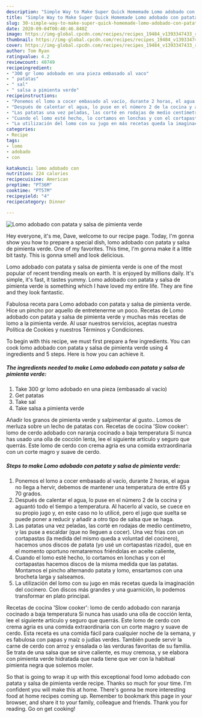 ```yaml
---
description: "Simple Way to Make Super Quick Homemade Lomo adobado con patata y salsa de pimienta verde"
title: "Simple Way to Make Super Quick Homemade Lomo adobado con patata y salsa de pimienta verde"
slug: 30-simple-way-to-make-super-quick-homemade-lomo-adobado-con-patata-y-salsa-de-pimienta-verde
date: 2020-09-04T00:40:46.840Z
image: https://img-global.cpcdn.com/recipes/recipes_19484_v1393347433_receta_foto_00019484/751x532cq70/lomo-adobado-con-patata-y-salsa-de-pimienta-verde-foto-principal.jpg
thumbnail: https://img-global.cpcdn.com/recipes/recipes_19484_v1393347433_receta_foto_00019484/751x532cq70/lomo-adobado-con-patata-y-salsa-de-pimienta-verde-foto-principal.jpg
cover: https://img-global.cpcdn.com/recipes/recipes_19484_v1393347433_receta_foto_00019484/751x532cq70/lomo-adobado-con-patata-y-salsa-de-pimienta-verde-foto-principal.jpg
author: Tom Ryan
ratingvalue: 4.2
reviewcount: 40749
recipeingredient:
- "300 gr lomo adobado en una pieza embasado al vaco"
- " patatas"
- " sal"
- " salsa a pimienta verde"
recipeinstructions:
- "Ponemos el lomo a cocer embasado al vacío, durante 2 horas, el agua no llega a hervir, debemos de mantener una temperatura de entre 65 y 70 grados."
- "Después de calentar el agua, lo puse en el número 2 de la cocina y aguantó todo el tiempo a temperatura. Al hacerlo al vacío, se cuece en su propio jugo y, en este caso no lo utilicé, pero el jugo que suelta se puede poner a reducir y añadir a otro tipo de salsa que se haga."
- "Las patatas una vez peladas, las corté en rodajas de medio centímetro, y las puse a escaldar (que no lleguen a cocer). Una vez frías con un cortapastas (la medida del mismo queda a voluntad del cocinero), hacemos unos discos de patata (yo usé un cortapastas rizado), que en el momento oportuno remataremos friéndolas en aceite caliente,"
- "Cuando el lomo esté hecho, lo cortamos en lonchas y con el cortapastas hacemos discos de la misma medida que las patatas. Montamos el pincho alternando patata y lomo, ensartamos con una brocheta larga y salseamos."
- "La utilización del lomo con su jugo en más recetas queda la imaginación del cocinero. Con discos más grandes y una guarnición, lo podemos transformar en plato principal."
categories:
- Recipe
tags:
- lomo
- adobado
- con

katakunci: lomo adobado con 
nutrition: 224 calories
recipecuisine: American
preptime: "PT36M"
cooktime: "PT57M"
recipeyield: "4"
recipecategory: Dinner

---
```



![Lomo adobado con patata y salsa de pimienta verde](https://img-global.cpcdn.com/recipes/recipes_19484_v1393347433_receta_foto_00019484/751x532cq70/lomo-adobado-con-patata-y-salsa-de-pimienta-verde-foto-principal.jpg)

Hey everyone, it's me, Dave, welcome to our recipe page. Today, I'm gonna show you how to prepare a special dish, lomo adobado con patata y salsa de pimienta verde. One of my favorites. This time, I'm gonna make it a little bit tasty. This is gonna smell and look delicious.

Lomo adobado con patata y salsa de pimienta verde is one of the most popular of recent trending meals on earth. It is enjoyed by millions daily. It's simple, it's fast, it tastes yummy. Lomo adobado con patata y salsa de pimienta verde is something which I have loved my entire life. They are fine and they look fantastic.

Fabulosa receta para Lomo adobado con patata y salsa de pimienta verde. Hice un pincho por aquello de entretenerme un poco. Recetas de Lomo adobado con patata y salsa de pimienta verde y muchas más recetas de lomo a la pimienta verde. Al usar nuestros servicios, aceptas nuestra Política de Cookies y nuestros Términos y Condiciones.


To begin with this recipe, we must first prepare a few ingredients. You can cook lomo adobado con patata y salsa de pimienta verde using 4 ingredients and 5 steps. Here is how you can achieve it.

<!--inarticleads1-->

##### The ingredients needed to make Lomo adobado con patata y salsa de pimienta verde:

1. Take 300 gr lomo adobado en una pieza (embasado al vacío)
1. Get  patatas
1. Take  sal
1. Take  salsa a pimienta verde


Añadir los granos de pimienta verde y salpimentar al gusto.. Lomos de merluza sobre un lecho de patatas con. Recetas de cocina &#39;Slow cooker&#39;: lomo de cerdo adobado con naranja cocinado a baja temperatura Si nunca has usado una olla de cocción lenta, lee el siguiente artículo y seguro que querrás. Este lomo de cerdo con crema agria es una comida extraordinaria con un corte magro y suave de cerdo. 

<!--inarticleads2-->

##### Steps to make Lomo adobado con patata y salsa de pimienta verde:

1. Ponemos el lomo a cocer embasado al vacío, durante 2 horas, el agua no llega a hervir, debemos de mantener una temperatura de entre 65 y 70 grados.
1. Después de calentar el agua, lo puse en el número 2 de la cocina y aguantó todo el tiempo a temperatura. Al hacerlo al vacío, se cuece en su propio jugo y, en este caso no lo utilicé, pero el jugo que suelta se puede poner a reducir y añadir a otro tipo de salsa que se haga.
1. Las patatas una vez peladas, las corté en rodajas de medio centímetro, y las puse a escaldar (que no lleguen a cocer). Una vez frías con un cortapastas (la medida del mismo queda a voluntad del cocinero), hacemos unos discos de patata (yo usé un cortapastas rizado), que en el momento oportuno remataremos friéndolas en aceite caliente,
1. Cuando el lomo esté hecho, lo cortamos en lonchas y con el cortapastas hacemos discos de la misma medida que las patatas. Montamos el pincho alternando patata y lomo, ensartamos con una brocheta larga y salseamos.
1. La utilización del lomo con su jugo en más recetas queda la imaginación del cocinero. Con discos más grandes y una guarnición, lo podemos transformar en plato principal.


Recetas de cocina &#39;Slow cooker&#39;: lomo de cerdo adobado con naranja cocinado a baja temperatura Si nunca has usado una olla de cocción lenta, lee el siguiente artículo y seguro que querrás. Este lomo de cerdo con crema agria es una comida extraordinaria con un corte magro y suave de cerdo. Esta receta es una comida fácil para cualquier noche de la semana, y es fabulosa con papas y maíz o judías verdes. También puede servir la carne de cerdo con arroz y ensalada o las verduras favoritas de su familia. Se trata de una salsa que se sirve caliente, es muy cremosa, y se elabora con pimienta verde hidratada que nada tiene que ver con la habitual pimienta negra que solemos moler. 

So that is going to wrap it up with this exceptional food lomo adobado con patata y salsa de pimienta verde recipe. Thanks so much for your time. I'm confident you will make this at home. There's gonna be more interesting food at home recipes coming up. Remember to bookmark this page in your browser, and share it to your family, colleague and friends. Thank you for reading. Go on get cooking!
